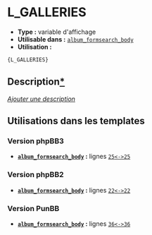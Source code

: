 # L_GALLERIES
* __Type :__ variable d'affichage
* __Utilisable dans :__ [`album_formsearch_body`](../tpl/album_formsearch_body.md#readme)
* __Utilisation :__

```html
{L_GALLERIES}
```

## Description[*](https://fa-tvars.appspot.com/var/L_GALLERIES)
[*Ajouter une description*](https://fa-tvars.appspot.com/var/L_GALLERIES)

## Utilisations dans les templates

### Version phpBB3
* __[`album_formsearch_body`](../tpl/album_formsearch_body.md#readme) :__ lignes [`25`](../src/prosilver/album_formsearch_body.tpl#L25)[`<->`](../src/prosilver/album_formsearch_body.tpl#L25-L25)[`25`](../src/prosilver/album_formsearch_body.tpl#L25)

### Version phpBB2
* __[`album_formsearch_body`](../tpl/album_formsearch_body.md#readme) :__ lignes [`22`](../src/subsilver/album_formsearch_body.tpl#L22)[`<->`](../src/subsilver/album_formsearch_body.tpl#L22-L22)[`22`](../src/subsilver/album_formsearch_body.tpl#L22)

### Version PunBB
* __[`album_formsearch_body`](../tpl/album_formsearch_body.md#readme) :__ lignes [`36`](../src/punbb/album_formsearch_body.tpl#L36)[`<->`](../src/punbb/album_formsearch_body.tpl#L36-L36)[`36`](../src/punbb/album_formsearch_body.tpl#L36)

